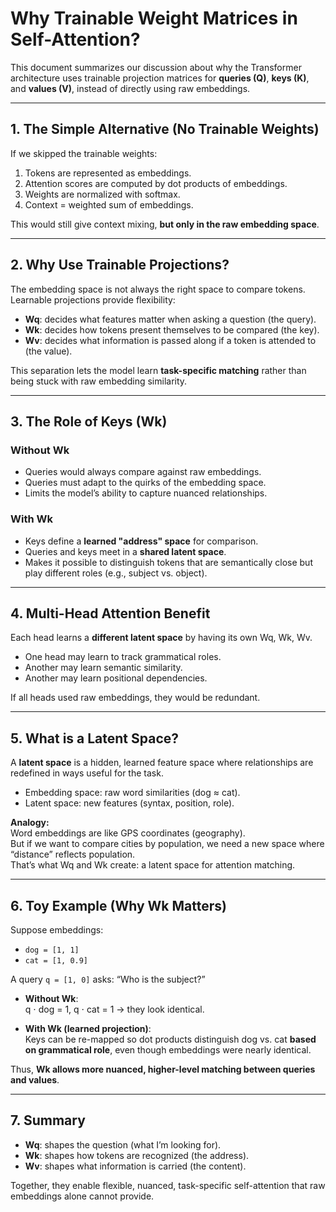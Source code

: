 # Why Trainable Weight Matrices in Self-Attention?

This document summarizes our discussion about why the Transformer architecture uses trainable projection matrices for **queries (Q)**, **keys (K)**, and **values (V)**, instead of directly using raw embeddings.

---

## 1. The Simple Alternative (No Trainable Weights)

If we skipped the trainable weights:

1. Tokens are represented as embeddings.
2. Attention scores are computed by dot products of embeddings.
3. Weights are normalized with softmax.
4. Context = weighted sum of embeddings.

This would still give context mixing, **but only in the raw embedding space**.

---

## 2. Why Use Trainable Projections?

The embedding space is not always the right space to compare tokens.  
Learnable projections provide flexibility:

- **Wq**: decides what features matter when asking a question (the query).
- **Wk**: decides how tokens present themselves to be compared (the key).
- **Wv**: decides what information is passed along if a token is attended to (the value).

This separation lets the model learn **task-specific matching** rather than being stuck with raw embedding similarity.

---

## 3. The Role of Keys (Wk)

### Without Wk

- Queries would always compare against raw embeddings.
- Queries must adapt to the quirks of the embedding space.
- Limits the model’s ability to capture nuanced relationships.

### With Wk

- Keys define a **learned "address" space** for comparison.
- Queries and keys meet in a **shared latent space**.
- Makes it possible to distinguish tokens that are semantically close but play different roles (e.g., subject vs. object).

---

## 4. Multi-Head Attention Benefit

Each head learns a **different latent space** by having its own Wq, Wk, Wv.

- One head may learn to track grammatical roles.
- Another may learn semantic similarity.
- Another may learn positional dependencies.

If all heads used raw embeddings, they would be redundant.

---

## 5. What is a Latent Space?

A **latent space** is a hidden, learned feature space where relationships are redefined in ways useful for the task.

- Embedding space: raw word similarities (dog ≈ cat).
- Latent space: new features (syntax, position, role).

**Analogy:**  
Word embeddings are like GPS coordinates (geography).  
But if we want to compare cities by population, we need a new space where “distance” reflects population.  
That’s what Wq and Wk create: a latent space for attention matching.

---

## 6. Toy Example (Why Wk Matters)

Suppose embeddings:

- `dog = [1, 1]`
- `cat = [1, 0.9]`

A query `q = [1, 0]` asks: “Who is the subject?”

- **Without Wk**:  
  q ⋅ dog = 1, q ⋅ cat = 1 → they look identical.

- **With Wk (learned projection)**:  
  Keys can be re-mapped so dot products distinguish dog vs. cat **based on grammatical role**, even though embeddings were nearly identical.

Thus, **Wk allows more nuanced, higher-level matching between queries and values**.

---

## 7. Summary

- **Wq**: shapes the question (what I’m looking for).
- **Wk**: shapes how tokens are recognized (the address).
- **Wv**: shapes what information is carried (the content).

Together, they enable flexible, nuanced, task-specific self-attention that raw embeddings alone cannot provide.

